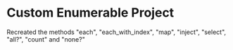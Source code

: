 # Custom Enumerable Project
Recreated the methods "each", "each_with_index", "map", "inject", "select", "all?", "count" and "none?"